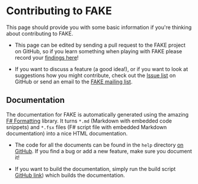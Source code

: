 Contributing to FAKE
=======================

This page should provide you with some basic information if you're thinking about contributing to FAKE.

 * This page can be edited by sending a pull request to the FAKE project on GitHub, so if you learn something when playing with FAKE please record your [findings here](https://github.com/fsharp/FAKE/blob/master/help/contributing.md)!

 * If you want to discuss a feature (a good idea!), or if you want to look at suggestions how you might contribute, check out the [Issue list](https://github.com/fsharp/FAKE/issues) on GitHub or send an email to the [FAKE mailing list](http://groups.google.com/group/fsharpMake).

## Documentation

The documentation for FAKE is automatically generated using the amazing [F# Formatting](https://github.com/tpetricek/FSharp.Formatting) library.
It turns `*.md` (Markdown with embedded code snippets) and `*.fsx` files (F# script file with embedded Markdown documentation) into a nice HTML documentation.

 * The code for all the documents can be found in the `help` directory [on GitHub](https://github.com/fsharp/FAKE/tree/master/help). If you find a bug or add a new feature, make sure you document it!

 * If you want to build the documentation, simply run the build script [GitHub link](https://github.com/fsharp/FAKE/blob/master/build.fsx)) which builds the documentation.